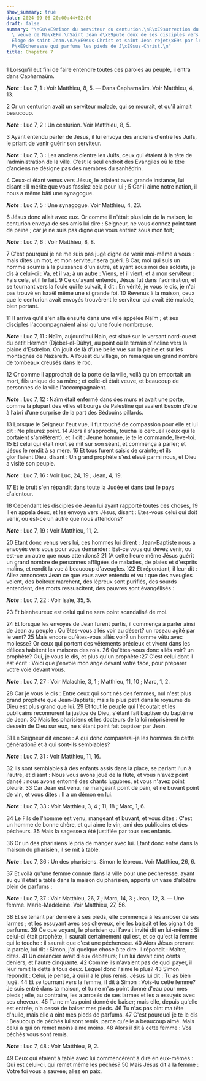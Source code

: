 ```yaml
---
show_summary: true
date: 2024-09-06 20:00:44+02:00
draft: false
summary: "\nGu\xE9rison du serviteur du centurion.\nR\xE9surrection du fils de la\
  \ veuve de Na\xEFm.\nSaint Jean d\xE9pute deux de ses disciples vers J\xE9sus-Christ.\n\
  Eloge de saint Jean.\nJ\xE9sus-Christ et saint Jean rejet\xE9s par les Juifs.\n\
  P\xE9cheresse qui parfume les pieds de J\xE9sus-Christ.\n"
title: Chapitre 7
---
```





1 Lorsqu'il eut fini de faire entendre toutes ces paroles au peuple, il entra dans Capharnaüm.

***Note*** :  Luc 7, 1 : Voir Matthieu, 8, 5. ― Dans Capharnaüm. Voir Matthieu, 4, 13.

2 Or un centurion avait un serviteur malade, qui se mourait, et qu'il aimait beaucoup.

***Note*** :  Luc 7, 2 : Un centurion. Voir Matthieu, 8, 5.

3 Ayant entendu parler de Jésus, il lui envoya des anciens d'entre les Juifs, le priant de venir guérir son serviteur.

***Note*** :  Luc 7, 3 : Les anciens d’entre les Juifs, ceux qui étaient à la tête de l’administration de la ville. C’est le seul endroit des Evangiles où le titre d’anciens ne désigne pas des membres du sanhédrin.

4 Ceux-ci étant venus vers Jésus, le priaient avec grande instance, lui disant : Il mérite que vous fassiez cela pour lui ; 5 Car il aime notre nation, il nous a même bâti une synagogue.

***Note*** :  Luc 7, 5 : Une synagogue. Voir Matthieu, 4, 23.

6 Jésus donc allait avec eux. Or comme il n'était plus loin de la maison, le centurion envoya de ses amis lui dire : Seigneur, ne vous donnez point tant de peine ; car je ne suis pas digne que vous entriez sous mon toit;

***Note*** :  Luc 7, 6 : Voir Matthieu, 8, 8.

7 C'est pourquoi je ne me suis pas jugé digne de venir moi-même à vous : mais dites un mot, et mon serviteur sera guéri. 8 Car, moi qui suis un homme soumis à la puissance d'un autre, et ayant sous moi des soldats, je dis à celui-ci : Va, et il va; à un autre : Viens, et il vient; et à mon serviteur : Fais cela, et il le fait. 9 Ce qu'ayant entendu, Jésus fut dans l'admiration, et se tournant vers la foule qui le suivait, il dit : En vérité, je vous le dis, je n'ai pas trouvé en Israël même une si grande foi. 10 Revenus à la maison, ceux que le centurion avait envoyés trouvèrent le serviteur qui avait été malade, bien portant.


11 Il arriva qu'il s'en alla ensuite dans une ville appelée Naïm ; et ses disciples l'accompagnaient ainsi qu'une foule nombreuse.

***Note*** :  Luc 7, 11 : Naïm, aujourd’hui Nain, est situé sur le versant nord-ouest du petit Hermon (Djébel-el-Dûhy), au point où le terrain s’incline vers la plaine d’Esdrelon. On jouit de là d’une belle vue sur la plaine et sur les montagnes de Nazareth. A l’ouest du village, on remarque un grand nombre de tombeaux creusés dans le roc.

12 Or comme il approchait de la porte de la ville, voilà qu'on emportait un mort, fils unique de sa mère ; et celle-ci était veuve, et beaucoup de personnes de la ville l'accompagnaient.

***Note*** :  Luc 7, 12 : Naïm était enfermé dans des murs et avait une porte, comme la plupart des villes et bourgs de Palestine qui avaient besoin d’être à l’abri d’une surprise de la part des Bédouins pillards.

13 Lorsque le Seigneur l'eut vue, il fut touché de compassion pour elle et lui dit : Ne pleurez point. 14 Alors il s'approcha, toucha le cercueil (ceux qui le portaient s'arrêtèrent), et il dit : Jeune homme, je te le commande, lève-toi. 15 Et celui qui était mort se mit sur son séant, et commença à parler; et Jésus le rendit à sa mère. 16 Et tous furent saisis de crainte; et ils glorifiaient Dieu, disant : Un grand prophète s'est élevé parmi nous, et Dieu a visité son peuple.

***Note*** :  Luc 7, 16 : Voir Luc, 24, 19 ; Jean, 4, 19.

17 Et le bruit s'en répandit dans toute la Judée et dans tout le pays d'alentour.


18 Cependant les disciples de Jean lui ayant rapporté toutes ces choses, 19 Il en appela deux, et les envoya vers Jésus, disant : Etes-vous celui qui doit venir, ou est-ce un autre que nous attendons?

***Note*** :  Luc 7, 19 : Voir Matthieu, 11, 2.

20 Etant donc venus vers lui, ces hommes lui dirent : Jean-Baptiste nous a envoyés vers vous pour vous demander : Est-ce vous qui devez venir, ou est-ce un autre que nous attendons? 21 (A cette heure même Jésus guérit un grand nombre de personnes affligées de maladies, de plaies et d'esprits malins, et rendit la vue à beaucoup d'aveugles. )22 Et répondant, il leur dit : Allez annoncera Jean ce que vous avez entendu et vu : que des aveugles voient, des boiteux marchent, des lépreux sont purifiés, des sourds entendent, des morts ressuscitent, des pauvres sont évangélisés :

***Note*** :  Luc 7, 22 : Voir Isaïe, 35, 5.

23 Et bienheureux est celui qui ne sera point scandalisé de moi.


24 Et lorsque les envoyés de Jean furent partis, il commença à parler ainsi de Jean au peuple : Qu'êtes-vous allés voir au désert? un roseau agité par le vent? 25 Mais encore qu'êtes-vous allés voir? un homme vêtu avec mollesse? Or ceux qui portent des vêtements précieux et vivent dans les délices habitent les maisons des rois. 26 Qu'êtes-vous donc allés voir? un prophète? Oui, je vous le dis, et plus qu'un prophète :27 C'est celui dont il est écrit : Voici que j'envoie mon ange devant votre face, pour préparer votre voie devant vous.

***Note*** :  Luc 7, 27 : Voir Malachie, 3, 1 ; Matthieu, 11, 10 ; Marc, 1, 2.

28 Car je vous le dis : Entre ceux qui sont nés des femmes, nul n'est plus grand prophète que Jean-Baptiste; mais le plus petit dans le royaume de Dieu est plus grand que lui. 29 Et tout le peuple qui l'écoutait et les publicains reconnurent la justice de Dieu, s'étant fait baptiser du baptême de Jean. 30 Mais les pharisiens et les docteurs de la loi méprisèrent le dessein de Dieu sur eux, ne s'étant point fait baptiser par Jean.


31 Le Seigneur dit encore : A qui donc comparerai-je les hommes de cette génération? et à qui sont-ils semblables?

***Note*** :  Luc 7, 31 : Voir Matthieu, 11, 16.

32 Ils sont semblables à des enfants assis dans la place, se parlant l'un à l'autre, et disant : Nous vous avons joué de la flûte, et vous n'avez point dansé : nous avons entonné des chants lugubres, et vous n'avez point pleuré. 33 Car Jean est venu, ne mangeant point de pain, et ne buvant point de vin, et vous dites : Il a un démon en lui.

***Note*** :  Luc 7, 33 : Voir Matthieu, 3, 4 ; 11, 18 ; Marc, 1, 6.

34 Le Fils de l'homme est venu, mangeant et buvant, et vous dites : C'est un homme de bonne chère, et qui aime le vin, ami des publicains et des pécheurs. 35 Mais la sagesse a été justifiée par tous ses enfants.


36 Or un des pharisiens le pria de manger avec lui. Etant donc entré dans la maison du pharisien, il se mit à table.

***Note*** :  Luc 7, 36 : Un des pharisiens. Simon le lépreux. Voir Matthieu, 26, 6.

37 Et voilà qu'une femme connue dans la ville pour une pécheresse, ayant su qu'il était à table dans la maison du pharisien, apporta un vase d'albâtre plein de parfums :

***Note*** :  Luc 7, 37 : Voir Matthieu, 26, 7 ; Marc, 14, 3 ; Jean, 12, 3. ― Une femme. Marie-Madeleine. Voir Matthieu, 27, 56.

38 Et se tenant par derrière à ses pieds, elle commença à les arroser de ses larmes ; et les essuyant avec ses cheveux, elle les baisait et les oignait de parfums. 39 Ce que voyant, le pharisien qui l'avait invité dit en lui-même : Si celui-ci était prophète, il saurait certainement qui est, et ce qu'est la femme qui le touche : il saurait que c'est une pécheresse. 40 Alors Jésus prenant la parole, lui dit : Simon, j'ai quelque chose à te dire. Il répondit : Maître, dites. 41 Un créancier avait d eux débiteurs; l'un lui devait cinq cents deniers, et l'autre cinquante. 42 Comme ils n'avaient pas de quoi payer, il leur remit la dette à tous deux. Lequel donc l'aime le plus? 43 Simon répondit : Celui, je pense, à qui il a le plus remis. Jésus lui dit : Tu as bien jugé. 44 Et se tournant vers la femme, il dit à Simon : Vois-tu cette femme? Je suis entré dans ta maison, et tu ne m'as point donné d'eau pour mes pieds ; elle, au contraire, les a arrosés de ses larmes et les a essuyés avec ses cheveux. 45 Tu ne m'as point
donné de baiser; mais elle, depuis qu'elle est entrée, n'a cessé de baiser mes pieds. 46 Tu n'as pas oint ma tête d'huile, mais elle a oint mes pieds de parfums. 47 C'est pourquoi je te le dis : Beaucoup de péchés lui sont remis, parce qu'elle a beaucoup aimé. Mais celui à qui on remet moins aime moins. 48 Alors il dit à cette femme : Vos péchés vous sont remis.

***Note*** :  Luc 7, 48 : Voir Matthieu, 9, 2.

49 Ceux qui étaient à table avec lui commencèrent à dire en eux-mêmes : Qui est celui-ci, qui remet même les péchés? 50 Mais Jésus dit à la femme : Votre foi vous a sauvée; allez en paix.

